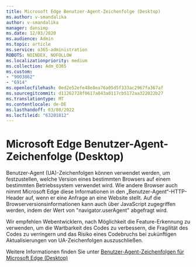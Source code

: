 ```yaml
---
title: Microsoft Edge Benutzer-Agent-Zeichenfolge (Desktop)
ms.author: v-smandalika
author: v-smandalika
manager: dansimp
ms.date: 12/03/2020
ms.audience: Admin
ms.topic: article
ms.service: o365-administration
ROBOTS: NOINDEX, NOFOLLOW
ms.localizationpriority: medium
ms.collection: Adm_O365
ms.custom:
- "9003862"
- "6914"
ms.openlocfilehash: 0ed2e52efe48e8ea76a05d5f333ac2967fa367af
ms.sourcegitcommit: d11262728f0617a843a0117cb5172aa322022b27
ms.translationtype: MT
ms.contentlocale: de-DE
ms.lasthandoff: 03/08/2022
ms.locfileid: "63201812"
---
```

# <a name="microsoft-edge-user-agent-string-desktop"></a>Microsoft Edge Benutzer-Agent-Zeichenfolge (Desktop)

Benutzer-Agent (UA)-Zeichenfolgen können verwendet werden, um festzustellen, welche Version eines bestimmten Browsers auf einem bestimmten Betriebssystem verwendet wird. Wie andere Browser auch nimmt Microsoft Edge diese Informationen in den „Benutzer-Agent“-HTTP-Header auf, wenn er eine Anfrage an eine Website stellt. Auf die Browserversionsinformationen kann auch über JavaScript zugegriffen werden, indem der Wert von "navigator.userAgent" abgefragt wird.

Wir empfehlen Webentwicklern, nach Möglichkeit die Feature-Erkennung zu verwenden, um die Wartbarkeit des Codes zu verbessern, die Fragilität des Codes zu verringern und das Risiko eines Codebruchs bei zukünftigen Aktualisierungen von UA-Zeichenfolgen auszuschließen.

Weitere Informationen finden Sie unter [Benutzer-Agent-Zeichenfolgen für Microsoft Edge (Desktop)](https://docs.microsoft.com/microsoft-edge/web-platform/user-agent-string)